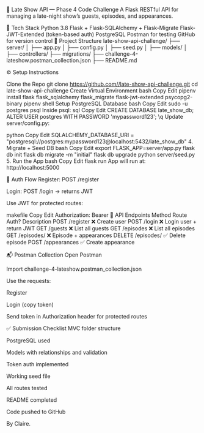 🌙 Late Show API — Phase 4 Code Challenge A Flask RESTful API for managing a late-night show’s guests, episodes, and appearances.

🚀 Tech Stack Python 3.8 Flask + Flask-SQLAlchemy + Flask-Migrate Flask-JWT-Extended (token-based auth) PostgreSQL Postman for testing GitHub for version control 📁 Project Structure late-show-api-challenge/ ├── server/ │ ├── app.py │ ├── config.py │ ├── seed.py │ ├── models/ │ ├── controllers/ ├── migrations/ ├── challenge-4-lateshow.postman_collection.json ├── README.md

⚙️ Setup Instructions

Clone the Repo git clone https://github.com//late-show-api-challenge.git cd late-show-api-challenge
Create Virtual Environment bash Copy Edit pipenv install flask flask_sqlalchemy flask_migrate flask-jwt-extended psycopg2-binary pipenv shell
Setup PostgreSQL Database bash Copy Edit sudo -u postgres psql Inside psql:
sql Copy Edit CREATE DATABASE late_show_db; ALTER USER postgres WITH PASSWORD 'mypassword123'; \q Update server/config.py:

python Copy Edit SQLALCHEMY_DATABASE_URI = "postgresql://postgres:mypassword123@localhost:5432/late_show_db" 4. Migrate + Seed DB bash Copy Edit export FLASK_APP=server/app.py flask db init flask db migrate -m "initial" flask db upgrade python server/seed.py 5. Run the App bash Copy Edit flask run App will run at: http://localhost:5000

🔐 Auth Flow Register: POST /register

Login: POST /login → returns JWT

Use JWT for protected routes:

makefile Copy Edit Authorization: Bearer 📡 API Endpoints Method Route Auth? Description POST /register ❌ Create user POST /login ❌ Login user + return JWT GET /guests ❌ List all guests GET /episodes ❌ List all episodes GET /episodes/ ❌ Episode + appearances DELETE /episodes/ ✅ Delete episode POST /appearances ✅ Create appearance

📬 Postman Collection Open Postman

Import challenge-4-lateshow.postman_collection.json

Use the requests:

Register

Login (copy token)

Send token in Authorization header for protected routes

✅ Submission Checklist MVC folder structure

PostgreSQL used

Models with relationships and validation

Token auth implemented

Working seed file

All routes tested

README completed

Code pushed to GitHub

By Claire.